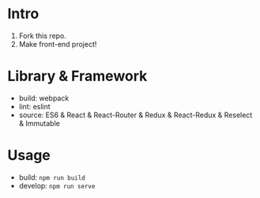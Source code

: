 # Intro

1. Fork this repo.
2. Make front-end project!

# Library & Framework

- build: webpack
- lint: eslint
- source: ES6 & React & React-Router & Redux & React-Redux & Reselect & Immutable

# Usage

- build: ```npm run build```
- develop: ```npm run serve```
